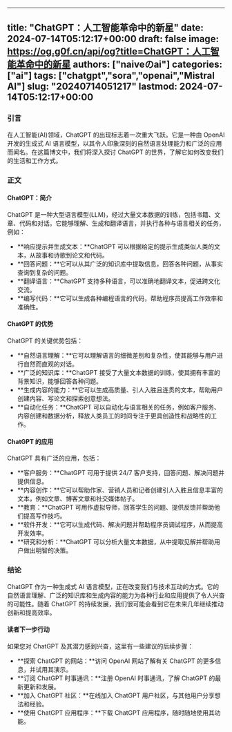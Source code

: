 
---
title: "ChatGPT：人工智能革命中的新星"
date: 2024-07-14T05:12:17+00:00
draft: false
image: https://og.g0f.cn/api/og?title=ChatGPT：人工智能革命中的新星
authors: ["naiveのai"]
categories: ["ai"]
tags: ["chatgpt","sora","openai","Mistral AI"]
slug: "20240714051217"
lastmod: 2024-07-14T05:12:17+00:00
---
### 引言

在人工智能(AI)领域，ChatGPT 的出现标志着一次重大飞跃。它是一种由 OpenAI 开发的生成式 AI 语言模型，以其令人印象深刻的自然语言处理能力和广泛的应用而闻名。在这篇博文中，我们将深入探讨 ChatGPT 的世界，了解它如何改变我们的生活和工作方式。

### 正文

#### ChatGPT：简介

ChatGPT 是一种大型语言模型(LLM)，经过大量文本数据的训练，包括书籍、文章、代码和对话。它能够理解、生成和翻译语言，并执行各种与语言相关的任务，例如：

- **响应提示并生成文本：**ChatGPT 可以根据给定的提示生成类似人类的文本，从故事和诗歌到论文和代码。
- **回答问题：**它可以从其广泛的知识库中提取信息，回答各种问题，从事实查询到复杂的问题。
- **翻译语言：**ChatGPT 支持多种语言，可以准确地翻译文本，促进跨文化交流。
- **编写代码：**它可以生成各种编程语言的代码，帮助程序员提高工作效率和准确性。

#### ChatGPT 的优势

ChatGPT 的关键优势包括：

- **自然语言理解：**它可以理解语言的细微差别和复杂性，使其能够与用户进行自然而直观的对话。
- **广泛的知识库：**ChatGPT 接受了大量文本数据的训练，使其拥有丰富的背景知识，能够回答各种问题。
- **生成内容的能力：**它可以生成高质量、引人入胜且连贯的文本，帮助用户创建内容、写论文和探索创意想法。
- **自动化任务：**ChatGPT 可以自动化与语言相关的任务，例如客户服务、内容创建和数据分析，释放人类员工的时间专注于更具创造性和战略性的工作。

#### ChatGPT 的应用

ChatGPT 具有广泛的应用，包括：

- **客户服务：**ChatGPT 可用于提供 24/7 客户支持，回答问题、解决问题并提供信息。
- **内容创作：**它可以帮助作家、营销人员和记者创建引人入胜且信息丰富的文本，例如文章、博客文章和社交媒体帖子。
- **教育：**ChatGPT 可用作虚拟导师，回答学生的问题、提供反馈并帮助他们提高写作技巧。
- **软件开发：**它可以生成代码、解决问题并帮助程序员调试程序，从而提高开发效率。
- **研究和分析：**ChatGPT 可以分析大量文本数据，从中提取见解并帮助用户做出明智的决策。

### 结论

ChatGPT 作为一种生成式 AI 语言模型，正在改变我们与技术互动的方式。它的自然语言理解、广泛的知识库和生成内容的能力为各种行业和应用提供了令人兴奋的可能性。随着 ChatGPT 的持续发展，我们很可能会看到它在未来几年继续推动创新和提高效率。

#### 读者下一步行动

如果您对 ChatGPT 及其潜力感到兴奋，这里有一些建议的后续步骤：

- **探索 ChatGPT 的网站：**访问 OpenAI 网站了解有关 ChatGPT 的更多信息，并试用其演示。
- **订阅 ChatGPT 时事通讯：**注册 OpenAI 时事通讯，了解 ChatGPT 的最新更新和发展。
- **加入 ChatGPT 社区：**在线加入 ChatGPT 用户社区，与其他用户分享想法和经验。
- **使用 ChatGPT 应用程序：**下载 ChatGPT 应用程序，随时随地使用其功能。